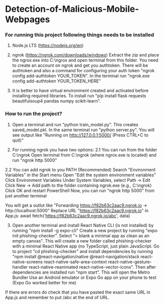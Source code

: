 # Detection-of-Malicious-Mobile-Webpages

### For running this project following things needs to be installed
1. Node.js LTS (https://nodejs.org/en)

2. ngrok (https://ngrok.com/downloads/windows)
Extract the zip and place the ngrox.exe into C:\ngrox and open terminal from this folder.
You need to create an account on ngrok and get you authtoken. There will be authtoken and also a command for configuring your auth token "ngrok config add-authtoken YOUR_TOKEN".
In the terminal run "ngrok.exe config add-authtoken YOUR_TOKEN_HERE"

3. It is better to have virtual environment created and activated before installing required libraries. To install run "pip install flask requests beautifulsoup4 pandas numpy scikit-learn".

### How to run the project?
1. Open a terminal and run "python train_model.py". This creates saved_model.pkl.
In the same terminal run "python server.py". You will see output like "Running on http://127.0.0.1:5000/ (Press CTRL+C to quit)"

2. For running ngrok you have two options:
2.1 You can run from the folder C:\ngrok
Open terminal from C:\ngrok (where ngrox.exe is located) and run "ngrok http 5000"

2.2 You can add ngrok to you PATH (Recommended)
Search "Environment Variables" in the Start menu
Open "Edit the system environment variables"
Click Environment Variables
Under System Variables, select Path → Edit
Click New → Add path to the folder containing ngrok.exe (e.g., C:\ngrok)
Click OK and restart PowerShell
Now, you can run "ngrok http 5000" from just another terminal

You will get a  outlut like "Forwarding                    https://f82b63c2aac9.ngrok.io -> http://localhost:5000"
Replace URL "https://f82b63c2aac9.ngrok.io" in App.js:
await fetch('https://f82b63c2aac9.ngrok.io/abc', data)

3. Open another terminal and install React Native CLI (is not installed) by running "npm install -g expo-cli"
Create a new project by running "expo init phishing-checker". Select "> blank   a minimal app as clean as an empty canvas". This will create a new folder called phishing-checker with a minimal React Native app (no TypeScript, just plain JavaScript.
Go to project "cd phishing-checker" and install dependencies by running "npm install @react-navigation/native @react-navigation/stack react-native-screens react-native-safe-area-context react-native-gesture-handler react-native-reanimated react-native-vector-icons". Then after dependencies are installed run "npm start".
This will open the Metro Bundler
Use an Android emulator or Expo Go app on your phone to test (Expo Go worked better for me)

If there are errors do check that you have pasted the exact same URL in App.js and remember to put /abc at the end of URL.
